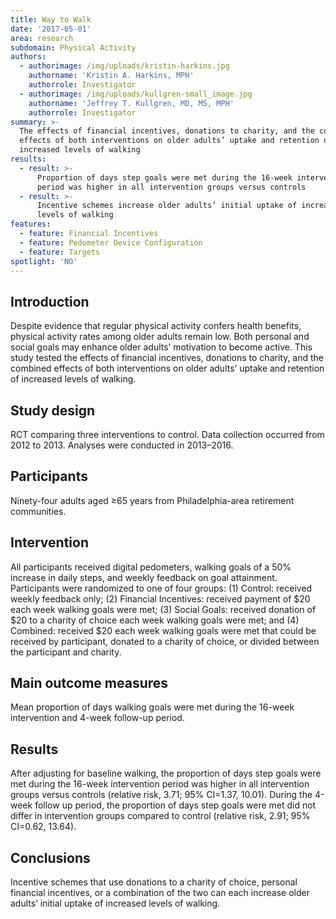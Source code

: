 ```yaml
---
title: Way to Walk
date: '2017-05-01'
area: research
subdomain: Physical Activity
authors:
  - authorimage: /img/uploads/kristin-harkins.jpg
    authorname: 'Kristin A. Harkins, MPH'
    authorrole: Investigator
  - authorimage: /img/uploads/kullgren-small_image.jpg
    authorname: 'Jeffrey T. Kullgren, MD, MS, MPH'
    authorrole: Investigator
summary: >-
  The effects of financial incentives, donations to charity, and the combined
  effects of both interventions on older adults’ uptake and retention of
  increased levels of walking
results:
  - result: >-
      Proportion of days step goals were met during the 16-week intervention
      period was higher in all intervention groups versus controls
  - result: >-
      Incentive schemes increase older adults’ initial uptake of increased
      levels of walking
features:
  - feature: Financial Incentives
  - feature: Pedometer Device Configuration
  - feature: Targets
spotlight: 'NO'
---
```

## Introduction

Despite evidence that regular physical activity confers health benefits, physical activity rates among older adults remain low. Both personal and social goals may enhance older adults’ motivation to become active. This study tested the effects of financial incentives, donations to charity, and the combined effects of both interventions on older adults’ uptake and retention of increased levels of walking.



## Study design

RCT comparing three interventions to control. Data collection occurred from 2012 to 2013. Analyses were conducted in 2013–2016.



## Participants

Ninety-four adults aged ≥65 years from Philadelphia-area retirement communities.



## Intervention

All participants received digital pedometers, walking goals of a 50% increase in daily steps, and weekly feedback on goal attainment. Participants were randomized to one of four groups: (1) Control: received weekly feedback only; (2) Financial Incentives: received payment of $20 each week walking goals were met; (3) Social Goals: received donation of $20 to a charity of choice each week walking goals were met; and (4) Combined: received $20 each week walking goals were met that could be received by participant, donated to a charity of choice, or divided between the participant and charity.



## Main outcome measures

Mean proportion of days walking goals were met during the 16-week intervention and 4-week follow-up period.



## Results

After adjusting for baseline walking, the proportion of days step goals were met during the 16-week intervention period was higher in all intervention groups versus controls (relative risk, 3.71; 95% CI=1.37, 10.01). During the 4-week follow up period, the proportion of days step goals were met did not differ in intervention groups compared to control (relative risk, 2.91; 95% CI=0.62, 13.64).



## Conclusions

Incentive schemes that use donations to a charity of choice, personal financial incentives, or a combination of the two can each increase older adults’ initial uptake of increased levels of walking.
